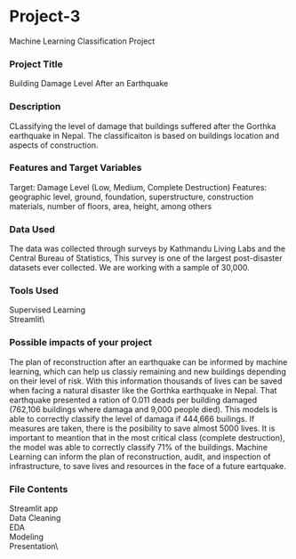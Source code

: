 # Project-3
Machine Learning Classification Project

### Project Title
Building Damage Level After an Earthquake

### Description
CLassifying the level of damage that buildings suffered after the Gorthka earthquake in Nepal. The classificaiton is based on buildings location and aspects of construction.  

### Features and Target Variables
Target: Damage Level (Low, Medium, Complete Destruction)
Features: geographic level, ground, foundation, superstructure, construction materials, number of floors, area, height, among others

### Data Used 
The data was collected through surveys by Kathmandu Living Labs and the Central Bureau of Statistics, This survey is one of the largest post-disaster datasets ever collected. We are working with a sample of 30,000.

### Tools Used 
Supervised Learning\
Streamlit\

### Possible impacts of your project
The plan of reconstruction after an earthquake can be informed by machine learning, which can help us classiy remaining and new buildings depending on their level of risk. With this information thousands of lives can be saved when facing a natural disaster like the Gorthka earthquake in Nepal. That earthquake presented a ration of 0.011 deads per building damaged (762,106 buildings where damaga and 9,000 people died). This models is able to correctly classify the level of damaga if 444,666 builings. If measures are taken, there is the posibility to save almost 5000 lives. It is important to meantion that in the most critical class (complete destruction), the model was able to correctly classify 71% of the buildings. Machine Learning can inform the plan of reconstruction, audit, and inspection of infrastructure, to save lives and resources in the face of a future eartquake. 

### File Contents
Streamlit app\
Data Cleaning\
EDA\
Modeling\
Presentation\
